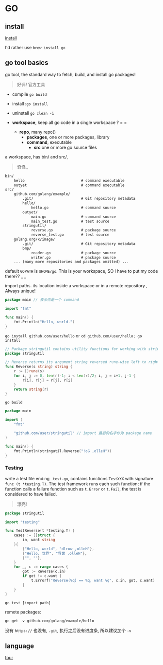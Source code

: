 # GO

## install

[install](https://golang.org/doc/install)

I'd rather use `brew install go`

## go tool basics

go tool, the standard way to fetch, build, and install go packages!
> 好评! 官方工具

- compile `go build`
- install :`go install`
- uninstall `go clean -i`

- **workspace**, keep all go code in a single workspace ? = =
  - **repo**, many repo()
    - **packages**, one or more packages, library
    - **command**, executable
      - **src** one or more go source files

a workspace, has bin/ and src/,
> 奇怪..

``` txt
bin/
    hello                          # command executable
    outyet                         # command executable
src/
    github.com/golang/example/
        .git/                      # Git repository metadata
        hello/
            hello.go               # command source
        outyet/
            main.go                # command source
            main_test.go           # test source
        stringutil/
            reverse.go             # package source
            reverse_test.go        # test source
    golang.org/x/image/
        .git/                      # Git repository metadata
        bmp/
            reader.go              # package source
            writer.go              # package source
    ... (many more repositories and packages omitted) ...
```

default `GOPATH` is `$HOME/go`. This is your workspace, SO I have to
put my code there?? _ _

import paths.  its location inside a workspace or in a remote repository ,
Always unique!

``` go
package main // 表示你是一个 command

import "fmt"

func main() {
    fmt.Println("Hello, world.")
}
```

`go install github.com/user/hello` or `cd github.com/user/hello; go install`

``` go
// Package stringutil contains utility functions for working with strings.
package stringutil

// Reverse returns its argument string reversed rune-wise left to right.
func Reverse(s string) string {
    r := []rune(s)
    for i, j := 0, len(r)-1; i < len(r)/2; i, j = i+1, j-1 {
        r[i], r[j] = r[j], r[i]
    }
    return string(r)
}
```

`go build`

``` go
package main

import (
    "fmt"

    "github.com/user/stringutil" // import 最后的名字作为 package name
)

func main() {
    fmt.Println(stringutil.Reverse("!oG ,olleH"))
}
```

### Testing

write a test file ending `_test.go`, contains functions `TestXXX`
with signature `func (t *testing.T)`.
The test framework runs each such function; if the function calls a failure function such
as `t.Error` or `t.Fail`, the test is considered to have failed.
> 漂亮!

``` go
package stringutil

import "testing"

func TestReverse(t *testing.T) {
    cases := []struct {
        in, want string
    }{
        {"Hello, world", "dlrow ,olleH"},
        {"Hello, 世界", "界世 ,olleH"},
        {"", ""},
    }
    for _, c := range cases {
        got := Reverse(c.in)
        if got != c.want {
            t.Errorf("Reverse(%q) == %q, want %q", c.in, got, c.want)
        }
    }
}
```

`go test [import path]`

remote packages:

``` shell
go get -v github.com/golang/example/hello
```

没有 `https://`  也没有, `.git`, 执行之后没有进度条, 所以建议加个 `-v`

## language

[tour](tour.md)
